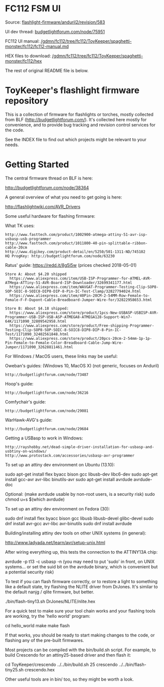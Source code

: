 FC112 FSM UI
============

Source: [flashlight-firmware/anduril2/revision/583](https://bazaar.launchpad.net/~toykeeper/flashlight-firmware/anduril2/revision/583)

UI dev thread: [budgetlightforum.com/node/75951](https://budgetlightforum.com/node/75951)

FC112 UI manual: [/gdmn/fc112/tree/fc112/ToyKeeper/spaghetti-monster/fc112/fc112-manual.md](https://github.com/gdmn/fc112/tree/fc112/ToyKeeper/spaghetti-monster/fc112/fc112-manual.md)

HEX files to download: [/gdmn/fc112/tree/fc112/ToyKeeper/spaghetti-monster/fc112/hex](https://github.com/gdmn/fc112/tree/fc112/ToyKeeper/spaghetti-monster/fc112/hex)

The rest of original README file is below.

ToyKeeper's flashlight firmware repository
==========================================

This is a collection of firmware for flashlights or torches, mostly
collected from BLF (http://budgetlightforum.com/).  It's collected
here mostly for convenience, and to provide bug tracking and revision
control services for the code.

See the INDEX file to find out which projects might be relevant to
your needs.


Getting Started
===============

The central firmware thread on BLF is here:

  http://budgetlightforum.com/node/38364

A general overview of what you need to get going is here:

  http://flashlightwiki.com/AVR_Drivers

Some useful hardware for flashing firmware:

  What TK uses:

    http://www.fasttech.com/product/1002900-atmega-attiny-51-avr-isp-usbasp-usb-programmer
    http://www.fasttech.com/product/1011800-40-pin-splittable-ribbon-cable-20cm
    http://www.digikey.com/product-detail/en/5250/501-1311-ND/745102
    HQ ProgKey: http://budgetlightforum.com/node/63230

  Ratus' guide:  https://redd.it/8g5l5w  (prices checked 2018-05-01)

    Store A: About $4.20 shipped
      https://www.aliexpress.com/item/USB-ISP-Programmer-for-ATMEL-AVR-ATMega-ATTiny-51-AVR-Board-ISP-Downloader/32699341177.html
      https://www.aliexpress.com/item/WAVGAT-Programmer-Testing-Clip-SOP8-SOP-SOIC-8-SOIC8-DIP8-DIP-8-Pin-IC-Test-Clamp/32827794024.html
      https://www.aliexpress.com/item/40Pin-20CM-2-54MM-Row-Female-to-Female-F-F-Dupont-Cable-Breadboard-Jumper-Wire-for/32822958653.html

    Store B: About $4.18 shipped:
      https://www.aliexpress.com/store/product/1pcs-New-USBASP-USBISP-AVR-Programmer-USB-ISP-USB-ASP-ATMEGA8-ATMEGA128-Support-Win7-64K/1171090_32809542958.html
      https://www.aliexpress.com/store/product/Free-shipping-Programmer-Testing-Clip-SOP8-SOP-SOIC-8-SOIC8-DIP8-DIP-8-Pin-IC-Test/1171090_32402561848.html
      https://www.aliexpress.com/store/product/20pcs-20cm-2-54mm-1p-1p-Pin-Female-to-Female-Color-Breadboard-Cable-Jump-Wire-Jumper/1171090_32628811461.html

For Windows / MacOS users, these links may be useful:

  Oweban's guides:  (Windows 10, MacOS X) (not generic, focuses on Anduril)

    http://budgetlightforum.com/node/73487

  Hoop's guide:

    http://budgetlightforum.com/node/36216

  Comfychair's guide:

    http://budgetlightforum.com/node/29081

  WarHawk-AVG's guide:

    http://budgetlightforum.com/node/29684

  Getting a USBasp to work in Windows:

    http://rayshobby.net/dead-simple-driver-installation-for-usbasp-and-usbtiny-on-windows/
    http://www.protostack.com/accessories/usbasp-avr-programmer

To set up an attiny dev environment on Ubuntu (13.10):

  sudo apt-get install flex byacc bison gcc libusb-dev libc6-dev
  sudo apt-get install gcc-avr avr-libc binutils-avr
  sudo apt-get install avrdude avrdude-doc

  Optional:  (make avrdude usable by non-root users, is a security risk)
  sudo chmod u+s $(which avrdude)

To set up an attiny dev environment on Fedora (30):

  sudo dnf install flex byacc bison gcc libusb libusb-devel glibc-devel
  sudo dnf install avr-gcc avr-libc avr-binutils
  sudo dnf install avrdude

Building/installing attiny dev tools on other UNIX systems (in general):

  http://www.ladyada.net/learn/avr/setup-unix.html

After wiring everything up, this tests the connection to the ATTINY13A chip:

  avrdude -p t13 -c usbasp -n
  (you may need to put 'sudo' in front, on UNIX systems...
  or set the suid bit on the avrdude binary, which is convenient but a
  potential security risk)

To test if you can flash firmware correctly, or to restore a light to something
like a default state, try flashing the NLITE driver from DrJones.  It's similar
to the default nanjg / qlite firmware, but better.

  ./bin/flash-tiny13.sh DrJones/NLITE/nlite.hex

For a quick test to make sure your tool chain works and your flashing tools
are working, try the 'hello world' program:

  cd hello_world
  make
  make flash

If that works, you should be ready to start making changes to the code, or
flashing any of the pre-built firmwares.

Most projects can be compiled with the bin/build.sh script.  For example, to
build Crescendo for an attiny25-based driver and then flash it:

  cd ToyKeeper/crescendo
  ../../bin/build.sh 25 crescendo
  ../../bin/flash-tiny25.sh crescendo.hex

Other useful tools are in bin/ too, so they might be worth a look.
